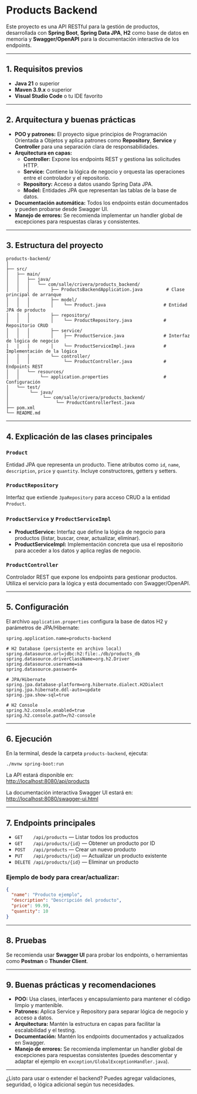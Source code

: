 # Products Backend

Este proyecto es una API RESTful para la gestión de productos, desarrollada con **Spring Boot**, **Spring Data JPA**, **H2** como base de datos en memoria y **Swagger/OpenAPI** para la documentación interactiva de los endpoints.

---

## 1. Requisitos previos

- **Java 21** o superior
- **Maven 3.9.x** o superior
- **Visual Studio Code** o tu IDE favorito

---

## 2. Arquitectura y buenas prácticas

- **POO y patrones:** El proyecto sigue principios de Programación Orientada a Objetos y aplica patrones como **Repository**, **Service** y **Controller** para una separación clara de responsabilidades.
- **Arquitectura en capas:**  
  - **Controller:** Expone los endpoints REST y gestiona las solicitudes HTTP.
  - **Service:** Contiene la lógica de negocio y orquesta las operaciones entre el controlador y el repositorio.
  - **Repository:** Acceso a datos usando Spring Data JPA.
  - **Model:** Entidades JPA que representan las tablas de la base de datos.
- **Documentación automática:** Todos los endpoints están documentados y pueden probarse desde Swagger UI.
- **Manejo de errores:** Se recomienda implementar un handler global de excepciones para respuestas claras y consistentes.

---

## 3. Estructura del proyecto

```text
products-backend/
│
├── src/
│   ├── main/
│   │   ├── java/
│   │   │   └── com/salle/crivera/products_backend/
│   │   │        ├── ProductsBackendApplication.java         # Clase principal de arranque
│   │   │        ├── model/
│   │   │        │    └── Product.java                      # Entidad JPA de producto
│   │   │        ├── repository/
│   │   │        │    └── ProductRepository.java            # Repositorio CRUD
│   │   │        ├── service/
│   │   │        │    ├── ProductService.java               # Interfaz de lógica de negocio
│   │   │        │    └── ProductServiceImpl.java           # Implementación de la lógica
│   │   │        └── controller/
│   │   │             └── ProductController.java            # Endpoints REST
│   │   └── resources/
│   │        └── application.properties                     # Configuración
│   └── test/
│        └── java/
│             └── com/salle/crivera/products_backend/
│                  └── ProductControllerTest.java
├── pom.xml
└── README.md
```

---

## 4. Explicación de las clases principales

### `Product`
Entidad JPA que representa un producto. Tiene atributos como `id`, `name`, `description`, `price` y `quantity`. Incluye constructores, getters y setters.

### `ProductRepository`
Interfaz que extiende `JpaRepository` para acceso CRUD a la entidad `Product`.

### `ProductService` y `ProductServiceImpl`
- **ProductService:** Interfaz que define la lógica de negocio para productos (listar, buscar, crear, actualizar, eliminar).
- **ProductServiceImpl:** Implementación concreta que usa el repositorio para acceder a los datos y aplica reglas de negocio.

### `ProductController`
Controlador REST que expone los endpoints para gestionar productos. Utiliza el servicio para la lógica y está documentado con Swagger/OpenAPI.

---

## 5. Configuración

El archivo `application.properties` configura la base de datos H2 y parámetros de JPA/Hibernate:

```properties
spring.application.name=products-backend

# H2 Database (persistente en archivo local)
spring.datasource.url=jdbc:h2:file:./db/products_db
spring.datasource.driverClassName=org.h2.Driver
spring.datasource.username=sa
spring.datasource.password=

# JPA/Hibernate
spring.jpa.database-platform=org.hibernate.dialect.H2Dialect
spring.jpa.hibernate.ddl-auto=update
spring.jpa.show-sql=true

# H2 Console
spring.h2.console.enabled=true
spring.h2.console.path=/h2-console
```

---

## 6. Ejecución

En la terminal, desde la carpeta `products-backend`, ejecuta:

```bash
./mvnw spring-boot:run
```

La API estará disponible en:  
[http://localhost:8080/api/products](http://localhost:8080/api/products)

La documentación interactiva Swagger UI estará en:  
[http://localhost:8080/swagger-ui.html](http://localhost:8080/swagger-ui.html)

---

## 7. Endpoints principales

- `GET    /api/products` — Listar todos los productos
- `GET    /api/products/{id}` — Obtener un producto por ID
- `POST   /api/products` — Crear un nuevo producto
- `PUT    /api/products/{id}` — Actualizar un producto existente
- `DELETE /api/products/{id}` — Eliminar un producto

### Ejemplo de body para crear/actualizar:

```json
{
  "name": "Producto ejemplo",
  "description": "Descripción del producto",
  "price": 99.99,
  "quantity": 10
}
```

---

## 8. Pruebas

Se recomienda usar **Swagger UI** para probar los endpoints, o herramientas como **Postman** o **Thunder Client**.

---

## 9. Buenas prácticas y recomendaciones

- **POO:** Usa clases, interfaces y encapsulamiento para mantener el código limpio y mantenible.
- **Patrones:** Aplica Service y Repository para separar lógica de negocio y acceso a datos.
- **Arquitectura:** Mantén la estructura en capas para facilitar la escalabilidad y el testing.
- **Documentación:** Mantén los endpoints documentados y actualizados en Swagger.
- **Manejo de errores:** Se recomienda implementar un handler global de excepciones para respuestas consistentes (puedes descomentar y adaptar el ejemplo en `exception/GlobalExceptionHandler.java`).

---

¿Listo para usar o extender el backend? Puedes agregar validaciones, seguridad, o lógica adicional según tus necesidades.
